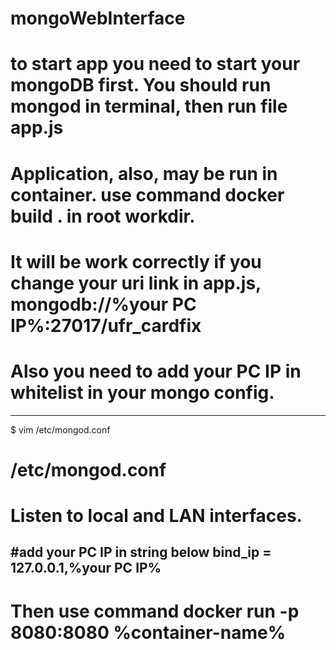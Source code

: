 # mongoWebInterface
# to start app you need to start your mongoDB first. You should run mongod in terminal, then run file app.js
# Application, also, may be run in container. use command docker build . in root workdir.
# It will be work correctly if you change your uri link in app.js, mongodb://%your PC IP%:27017/ufr_cardfix
# Also you need to add your PC IP in whitelist in your mongo config.
--------------------------------------
$ vim /etc/mongod.conf

# /etc/mongod.conf

# Listen to local and LAN interfaces.
#add your PC IP in string below
bind_ip = 127.0.0.1,%your PC IP%
--------------------------------------
# Then use command docker run -p 8080:8080 %container-name%
